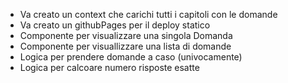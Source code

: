 - Va creato un context che carichi tutti i capitoli con le domande 
- Va creato un githubPages per il deploy statico
- Componente per visualizzare una singola Domanda
- Componente per visuallizzare una lista di domande
- Logica per prendere domande a caso (univocamente)
- Logica per calcoare numero risposte esatte